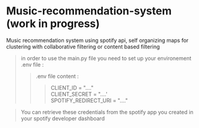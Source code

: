 # Music-recommendation-system (work in progress) 
Music recommendation system using spotify api, self organizing maps for clustering with collaborative filtering or content based filtering

>in order to use the main.py file you need to set up your environement .env file : <br>
>> .env file content : <br>
>>>CLIENT_ID = "...." <br>
>>>CLIENT_SECRET = "....' <br>
>>>SPOTIFY_REDIRECT_URI = "...." <br>
    
>You can retrieve these credentials from the spotify app you created in your spotify developer dashboard
